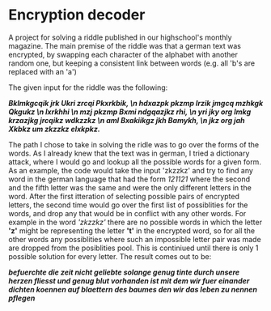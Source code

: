 # Encryption decoder

A project for solving a riddle published in our highschool's monthly magazine.
The main premise of the riddle was that a german text was encrypted, by swapping each character of the alphabet with another random one, but keeping a consistent link between words (e.g. all 'b's are replaced with an 'a')

The given input for the riddle was the following:

  ***Bklmkgcqik jrk Ukri zrcqi Pkxrkbik, \n
  hdxazpk pkzmp Irzik jmgcq mzhkgk Qkgukz \n
  lxrkhhi \n
  mzj pkzmp Bxmi ndgqazjkz rhi, \n
  yri jky org lmkg krzazjkg jrcqikz wdkzzkz \n
  aml Bxakiikgz jkh Bamykh, \n
  jkz org jah Xkbkz um zkzzkz elxkpkz.***

The path I chose to take in solving the ridle was to go over the forms of the words. As I already knew that the text was in german, I tried a dictionary attack, where I would go and lookup all the possible words for a given form. As an example, the code would take the input 'zkzzkz' and try to find any word in the german language that had the form *121121* where the second and the fifth letter was the same and were the only different letters in the word.
After the first itteration of selecting possible pairs of encrypted letters, the second time would go over the first list of possiblities for the words, and drop any that would be in conflict with any other words. For example in the word *'zkzzkz'* there are no possible words in which the letter **'z'** might be representing the letter **'t'** in the encrypted word, so for all the other words any possiblities where such an impossible letter pair was made are dropped from the posiblities pool. This is continiued until there is only 1 possible solution for every letter. The result comes out to be:

 ***befuerchte die zeit nicht geliebte 
  solange genug tinte durch unsere herzen 
  fliesst 
  und genug blut vorhanden ist 
  mit dem wir fuer einander dichten koennen 
  auf blaettern des baumes 
  den wir das leben zu nennen pflegen***


